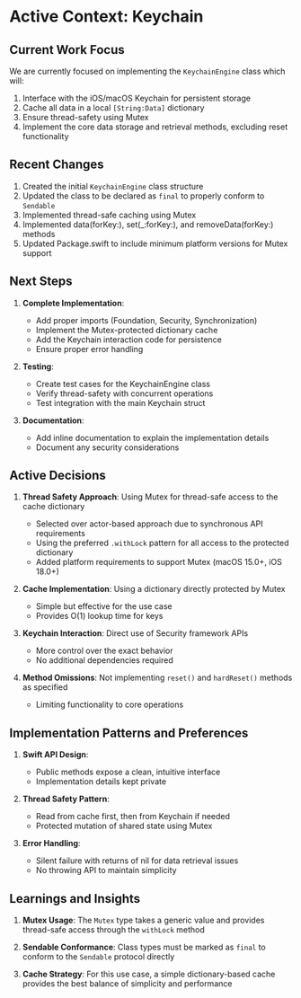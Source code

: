 # Active Context: Keychain

## Current Work Focus

We are currently focused on implementing the `KeychainEngine` class which will:
1. Interface with the iOS/macOS Keychain for persistent storage
2. Cache all data in a local `[String:Data]` dictionary
3. Ensure thread-safety using Mutex
4. Implement the core data storage and retrieval methods, excluding reset functionality

## Recent Changes

1. Created the initial `KeychainEngine` class structure
2. Updated the class to be declared as `final` to properly conform to `Sendable`
3. Implemented thread-safe caching using Mutex
4. Implemented data(forKey:), set(_:forKey:), and removeData(forKey:) methods
5. Updated Package.swift to include minimum platform versions for Mutex support

## Next Steps

1. **Complete Implementation**:
   - Add proper imports (Foundation, Security, Synchronization)
   - Implement the Mutex-protected dictionary cache
   - Add the Keychain interaction code for persistence
   - Ensure proper error handling

2. **Testing**:
   - Create test cases for the KeychainEngine class
   - Verify thread-safety with concurrent operations
   - Test integration with the main Keychain struct

3. **Documentation**:
   - Add inline documentation to explain the implementation details
   - Document any security considerations

## Active Decisions

1. **Thread Safety Approach**: Using Mutex for thread-safe access to the cache dictionary
   - Selected over actor-based approach due to synchronous API requirements
   - Using the preferred `.withLock` pattern for all access to the protected dictionary
   - Added platform requirements to support Mutex (macOS 15.0+, iOS 18.0+)

2. **Cache Implementation**: Using a dictionary directly protected by Mutex
   - Simple but effective for the use case
   - Provides O(1) lookup time for keys

3. **Keychain Interaction**: Direct use of Security framework APIs
   - More control over the exact behavior
   - No additional dependencies required

4. **Method Omissions**: Not implementing `reset()` and `hardReset()` methods as specified
   - Limiting functionality to core operations

## Implementation Patterns and Preferences

1. **Swift API Design**:
   - Public methods expose a clean, intuitive interface
   - Implementation details kept private

2. **Thread Safety Pattern**:
   - Read from cache first, then from Keychain if needed
   - Protected mutation of shared state using Mutex

3. **Error Handling**:
   - Silent failure with returns of nil for data retrieval issues
   - No throwing API to maintain simplicity

## Learnings and Insights

1. **Mutex Usage**: The `Mutex` type takes a generic value and provides thread-safe access through the `withLock` method

2. **Sendable Conformance**: Class types must be marked as `final` to conform to the `Sendable` protocol directly

3. **Cache Strategy**: For this use case, a simple dictionary-based cache provides the best balance of simplicity and performance
